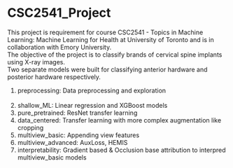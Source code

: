 # CSC2541_Project
This project is requirement for course CSC2541 - Topics in Machine Learning: Machine Learning for Health at University of Toronto and is in collaboration with Emory University. <br>
The objective of the project is to classify brands of cervical spine implants using X-ray images.<br>
Two separate models were built for classifying anterior hardware and posterior hardware respectively.<br>

1) preprocessing: Data preprocessing and exploration<br><br>
2) shallow_ML: Linear regression and XGBoost models<br>
3) pure_pretrained: ResNet transfer learning <br>
4) data_centered: Transfer learning with more complex augmentation like cropping<br>
5) multiview_basic: Appending view features<br>
6) multiview_advanced: AuxLoss, HEMIS<br>
7) interpretability: Gradient based & Occlusion base attribution to interpred multiview_basic models 
